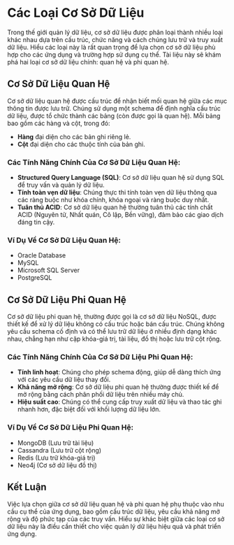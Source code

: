 # Các Loại Cơ Sở Dữ Liệu

Trong thế giới quản lý dữ liệu, cơ sở dữ liệu được phân loại thành nhiều loại khác nhau dựa trên cấu trúc, chức năng và cách chúng lưu trữ và truy xuất dữ liệu. Hiểu các loại này là rất quan trọng để lựa chọn cơ sở dữ liệu phù hợp cho các ứng dụng và trường hợp sử dụng cụ thể. Tài liệu này sẽ khám phá hai loại cơ sở dữ liệu chính: quan hệ và phi quan hệ.

## Cơ Sở Dữ Liệu Quan Hệ

Cơ sở dữ liệu quan hệ được cấu trúc để nhận biết mối quan hệ giữa các mục thông tin được lưu trữ. Chúng sử dụng một schema để định nghĩa cấu trúc dữ liệu, được tổ chức thành các bảng (còn được gọi là quan hệ). Mỗi bảng bao gồm các hàng và cột, trong đó:

- **Hàng** đại diện cho các bản ghi riêng lẻ.
- **Cột** đại diện cho các thuộc tính của bản ghi.

### Các Tính Năng Chính Của Cơ Sở Dữ Liệu Quan Hệ:
- **Structured Query Language (SQL)**: Cơ sở dữ liệu quan hệ sử dụng SQL để truy vấn và quản lý dữ liệu.
- **Tính toàn vẹn dữ liệu**: Chúng thực thi tính toàn vẹn dữ liệu thông qua các ràng buộc như khóa chính, khóa ngoại và ràng buộc duy nhất.
- **Tuân thủ ACID**: Cơ sở dữ liệu quan hệ thường tuân thủ các tính chất ACID (Nguyên tử, Nhất quán, Cô lập, Bền vững), đảm bảo các giao dịch đáng tin cậy.

### Ví Dụ Về Cơ Sở Dữ Liệu Quan Hệ:
- Oracle Database
- MySQL
- Microsoft SQL Server
- PostgreSQL

## Cơ Sở Dữ Liệu Phi Quan Hệ

Cơ sở dữ liệu phi quan hệ, thường được gọi là cơ sở dữ liệu NoSQL, được thiết kế để xử lý dữ liệu không có cấu trúc hoặc bán cấu trúc. Chúng không yêu cầu schema cố định và có thể lưu trữ dữ liệu ở nhiều định dạng khác nhau, chẳng hạn như cặp khóa-giá trị, tài liệu, đồ thị hoặc lưu trữ cột rộng.

### Các Tính Năng Chính Của Cơ Sở Dữ Liệu Phi Quan Hệ:
- **Tính linh hoạt**: Chúng cho phép schema động, giúp dễ dàng thích ứng với các yêu cầu dữ liệu thay đổi.
- **Khả năng mở rộng**: Cơ sở dữ liệu phi quan hệ thường được thiết kế để mở rộng bằng cách phân phối dữ liệu trên nhiều máy chủ.
- **Hiệu suất cao**: Chúng có thể cung cấp truy xuất dữ liệu và thao tác ghi nhanh hơn, đặc biệt đối với khối lượng dữ liệu lớn.

### Ví Dụ Về Cơ Sở Dữ Liệu Phi Quan Hệ:
- MongoDB (Lưu trữ tài liệu)
- Cassandra (Lưu trữ cột rộng)
- Redis (Lưu trữ khóa-giá trị)
- Neo4j (Cơ sở dữ liệu đồ thị)

## Kết Luận

Việc lựa chọn giữa cơ sở dữ liệu quan hệ và phi quan hệ phụ thuộc vào nhu cầu cụ thể của ứng dụng, bao gồm cấu trúc dữ liệu, yêu cầu khả năng mở rộng và độ phức tạp của các truy vấn. Hiểu sự khác biệt giữa các loại cơ sở dữ liệu này là điều cần thiết cho việc quản lý dữ liệu hiệu quả và phát triển ứng dụng.